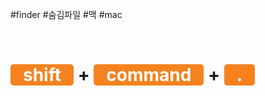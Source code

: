 #finder #숨김파일 #맥 #mac 

<br>

# <em style="padding:0 20px; border-radius:5px; background:#F5821F; font-style:normal; color:#fff">shift</em> + <em style="padding:0 20px; border-radius:5px; background:#F5821F; font-style:normal; color:#fff">command</em> + <em style="padding:0 20px; border-radius:5px; background:#F5821F; font-style:normal; color:#fff"> . </em>
